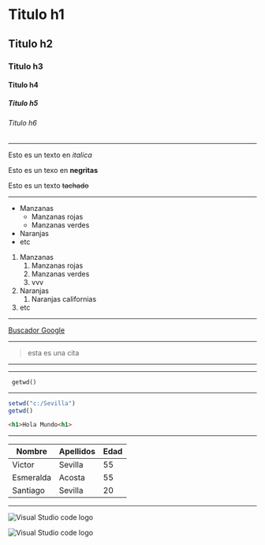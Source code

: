 <!-- Encabezados-->

# Titulo h1
## Titulo h2
### Titulo h3
#### Titulo h4
##### Titulo h5
###### Titulo h6
---
<!-- estilos de letras -->

Esto es un texto en *italica*

Esto es un texo en **negritas**

Esto es un texto ~~tachado~~

<!-- Listas desordenadas y ordenadas -->
---
* Manzanas
  * Manzanas rojas
  * Manzanas verdes
* Naranjas
* etc


1. Manzanas
    1. Manzanas rojas
    1. Manzanas verdes
    1. vvv
2. Naranjas
   1. Naranjas californias
3. etc

<!-- enlaces externos -->
---
[Buscador Google](https://www.google.com/ "Titulo personalizado")

<!-- Generar citas -->
---
> esta es una cita

<!-- Generar lineas -->
---
___

<!-- Escribir una sola linea de codigo -->

` getwd()`

<!-- Escribir un bloque de codigo -->
<!-- Para resaltar los codigos deben colocar el nombre del lenguaje luefo de las primeas --->
---
```r
setwd("c:/Sevilla")
getwd()
```

```html
<h1>Hola Mundo<h1>
```

<!-- Crear tablas -->
---
| Nombre | Apellidos | Edad |
|--------|-----------|------|
| Victor | Sevilla | 55 |
| Esmeralda |Acosta | 55 |
| Santiago |Sevilla | 20 |

<!-- Cargar una imagen -->
<!-- No olvidar el signo de admiracion antes del corchete, sino seria un enlace -->
<!-- Imagen en servidor internet -->
---
![Visual Studio code logo](https://upload.wikimedia.org/wikipedia/commons/thumb/9/9a/Visual_Studio_Code_1.35_icon.svg/2048px-Visual_Studio_Code_1.35_icon.svg.png)

<!-- Imagen guardada localmente -->

![Visual Studio code logo](../imagenes/vsc1.png "Logo de Visual Studio Code")
